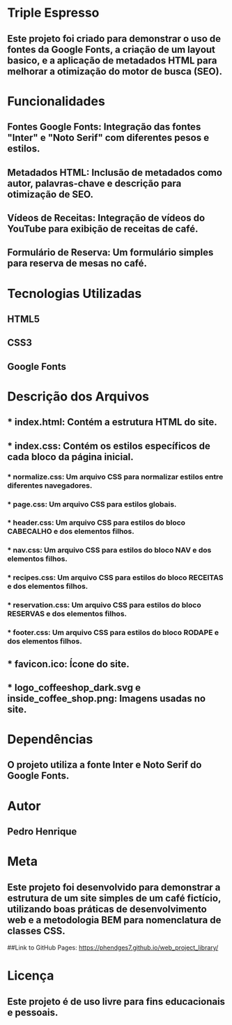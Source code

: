 # Triple Espresso

## Este projeto foi criado para demonstrar o uso de fontes da Google Fonts, a criação de um layout basico, e a aplicação de metadados HTML para melhorar a otimização do motor de busca (SEO).

# Funcionalidades

## Fontes Google Fonts: Integração das fontes "Inter" e "Noto Serif" com diferentes pesos e estilos.

## Metadados HTML: Inclusão de metadados como autor, palavras-chave e descrição para otimização de SEO.

## Vídeos de Receitas: Integração de vídeos do YouTube para exibição de receitas de café.

## Formulário de Reserva: Um formulário simples para reserva de mesas no café.

# Tecnologias Utilizadas

## HTML5

## CSS3

## Google Fonts

# Descrição dos Arquivos

## \* index.html: Contém a estrutura HTML do site.

## \* index.css: Contém os estilos específicos de cada bloco da página inicial.

### \* normalize.css: Um arquivo CSS para normalizar estilos entre diferentes navegadores.

### \* page.css: Um arquivo CSS para estilos globais.

### \* header.css: Um arquivo CSS para estilos do bloco CABECALHO e dos elementos filhos.

### \* nav.css: Um arquivo CSS para estilos do bloco NAV e dos elementos filhos.

### \* recipes.css: Um arquivo CSS para estilos do bloco RECEITAS e dos elementos filhos.

### \* reservation.css: Um arquivo CSS para estilos do bloco RESERVAS e dos elementos filhos.

### \* footer.css: Um arquivo CSS para estilos do bloco RODAPE e dos elementos filhos.

## \* favicon.ico: Ícone do site.

## \* logo_coffeeshop_dark.svg e inside_coffee_shop.png: Imagens usadas no site.

# Dependências

## O projeto utiliza a fonte Inter e Noto Serif do Google Fonts.

# Autor

## Pedro Henrique

# Meta

## Este projeto foi desenvolvido para demonstrar a estrutura de um site simples de um café fictício, utilizando boas práticas de desenvolvimento web e a metodologia BEM para nomenclatura de classes CSS.

##Link to GitHub Pages: https://phendges7.github.io/web_project_library/

# Licença

## Este projeto é de uso livre para fins educacionais e pessoais.
